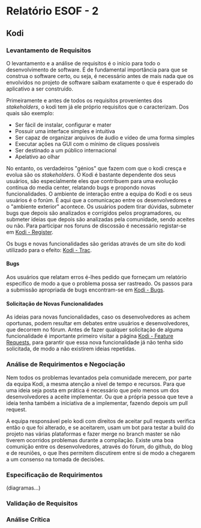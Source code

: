 # Relatório ESOF - 2

## Kodi

### Levantamento de Requisitos

  O levantamento e a análise de requisitos é o início para todo o desenvolvimento de software. É de fundamental importância para que se construa o software certo, ou seja, é necessário antes de mais nada que os envolvidos no projeto de software saibam exatamente o que é esperado do aplicativo a ser construído.

  Primeiramente e antes de todos os requisitos provenientes dos *stakeholders*, o kodi tem já ele próprio requisitos que o caracterizam. Dos quais são exemplo:
  - Ser fácil de instalar, configurar e mater
  - Possuir uma interface simples e intuitiva
  - Ser capaz de organizar arquivos de áudio e vídeo de uma forma simples
  - Executar ações na GUI com o mínimo de cliques possíveis
  - Ser destinado a um público internacional
  - Apelativo ao olhar


No entanto, os verdadeiros "génios" que fazem com que o kodi cresça e evolua são os *stakeholders*.
O Kodi é bastante dependente dos seus usuários, são especialmente eles que contribuem para uma evolução contínua do media center, relatando bugs e propondo novas funcionalidades. O ambiente de interação entre a equipa do Kodi e os seus usuários é o forúm. É aqui que a comunicaçao entre os desenvolvedores e o "ambiente exterior" acontece. Os usuários podem tirar dúvidas, submeter bugs que depois são analizados e corrigidos pelos programadores, ou submeter ideias que depois são analizadas pela comunidade, sendo aceites ou não. Para participar nos foruns de discossão é necessário registar-se em [Kodi - Register](http://forum.kodi.tv/member.php?action=register).


Os bugs e novas funcionalidades são geridas através de um site do kodi utilizado para o efeito: [Kodi - Trac](http://trac.kodi.tv/).


#### Bugs

Aos usuários que relatam erros é-lhes pedido que forneçam um relatório especifico de modo a que o problema possa ser rastreado.
Os passos para a submissão apropriada de bugs encontram-se em [Kodi - Bugs](http://kodi.wiki/view/HOW-TO:Submit_a_bug_report).

#### Solicitação de Novas Funcionalidades

As ideias para novas funcionalidades, caso os desenvolvedores as achem oportunas, podem resultar em debates entre usuários e desenvolvedores, que decorrem no fórum. Antes de fazer qualquer solicitação de  alguma funcionalidade é importante primeiro visitar a página [Kodi - Feature Requests](http://forum.kodi.tv/forumdisplay.php?fid=9), para garantir que essa nova funcionalidade já não tenha sido solicitada, de modo a não existirem ideias repetidas. 


### Análise de Requirimentos e Negociação

Nem todos os problemas levantados pela comunidade merecem, por parte da equipa Kodi, a mesma atenção a nível de tempo e recursos. Para que uma ideia seja posta em prática é necessário que pelo menos um dos desenvolvedores a aceite implementar. Ou que a própria pessoa que teve a ideia tenha também a iniciativa de a implementar, fazendo depois um pull request.

A equipa responsável pelo kodi com direitos de aceitar pull requests verifica então o que foi alterado, e se aceitarem, usam um bot para testar a build do projeto nas várias plataformas e fazer merge no branch master se não tiverem ocorridos problemas durante a compilação. 
Existe uma boa comunição entre os desenvolvedores, através do fórum, do github, do blog e de reuniões, o que lhes permitem discutirem entre si de modo a chegarem a um consenso na tomada de decisões.
 

### Especificação de Requirimentos

(diagramas...)

### Validação de Requisitos



### Análise Crítica

